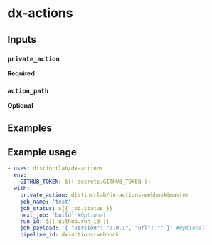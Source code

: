 # dx-actions

## **Inputs**

### **`private_action`**

**Required**

### **`action_path`**

**Optional**

## **Examples**

## Example usage

```yaml
- uses: distinctlab/dx-actions
  env:
    GITHUB_TOKEN: ${{ secrets.GITHUB_TOKEN }}
  with:
    private_action: distinctlab/dx-actions-webhook@master
    job_name: 'test'
    job_status: ${{ job.status }}
    next_job: 'build' #Optional
    run_id: ${{ github.run_id }}
    job_payload: '{ "version": "0.0.1", "url": "" }' #Optional
    pipeline_id: dx-actions-webhook
```
